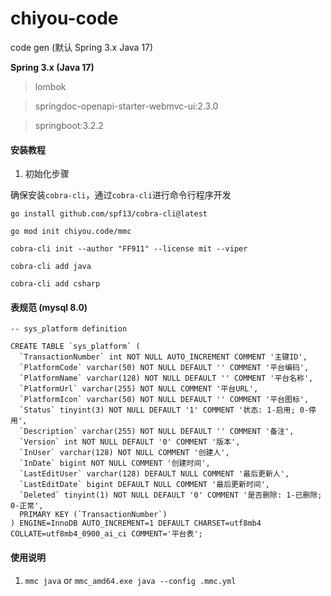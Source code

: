 # chiyou-code
code gen (默认 Spring 3.x Java 17)

**Spring 3.x (Java 17)**

> lombok

> springdoc-openapi-starter-webmvc-ui:2.3.0

> springboot:3.2.2


#### 安装教程

1.  初始化步骤

确保安装`cobra-cli`，通过`cobra-cli`进行命令行程序开发

```shell
go install github.com/spf13/cobra-cli@latest

go mod init chiyou.code/mmc

cobra-cli init --author "FF911" --license mit --viper

cobra-cli add java

cobra-cli add csharp
```

#### 表规范 (mysql 8.0)

```
-- sys_platform definition

CREATE TABLE `sys_platform` (
  `TransactionNumber` int NOT NULL AUTO_INCREMENT COMMENT '主键ID',
  `PlatformCode` varchar(50) NOT NULL DEFAULT '' COMMENT '平台编码',
  `PlatformName` varchar(128) NOT NULL DEFAULT '' COMMENT '平台名称',
  `PlatformUrl` varchar(255) NOT NULL COMMENT '平台URL',
  `PlatformIcon` varchar(50) NOT NULL DEFAULT '' COMMENT '平台图标',
  `Status` tinyint(3) NOT NULL DEFAULT '1' COMMENT '状态: 1-启用; 0-停用',
  `Description` varchar(255) NOT NULL DEFAULT '' COMMENT '备注',
  `Version` int NOT NULL DEFAULT '0' COMMENT '版本',
  `InUser` varchar(128) NOT NULL COMMENT '创建人',
  `InDate` bigint NOT NULL COMMENT '创建时间',
  `LastEditUser` varchar(128) DEFAULT NULL COMMENT '最后更新人',
  `LastEditDate` bigint DEFAULT NULL COMMENT '最后更新时间',
  `Deleted` tinyint(1) NOT NULL DEFAULT '0' COMMENT '是否删除: 1-已删除; 0-正常',
  PRIMARY KEY (`TransactionNumber`)
) ENGINE=InnoDB AUTO_INCREMENT=1 DEFAULT CHARSET=utf8mb4 COLLATE=utf8mb4_0900_ai_ci COMMENT='平台表';
```

#### 使用说明

1.  `mmc java` or `mmc_amd64.exe java --config .mmc.yml`
